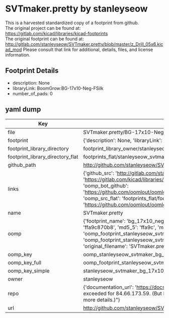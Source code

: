 # SVTmaker.pretty by stanleyseow  
This is a harvested standardized copy of a footprint from github.  
The original project can be found at:  
https://gitlab.com/kicad/libraries/kicad-footprints  
The original footprint can be found at:
http://gitlab.com/stanleyseow/SVTmaker.pretty/blob/master/z_Drill_05x6.kicad_mod
Please consult that link for additional, details, files, and license information.  
## Footprint Details
* description: None  
* libraryLink: BoomGrow:BG-17x10-Neg-FSilk  
* number_of_pads: 0  
## yaml dump  
| Key | Value |  
| --- | --- |  
| file | SVTmaker.pretty/BG-17x10-Neg-FSilk.kicad_mod |  
| footprint | {'description': None, 'libraryLink': 'BoomGrow:BG-17x10-Neg-FSilk', 'number_of_pads': 0} |  
| footprint_library_directory | footprint_library_owner/stanleyseow_SVTmaker.pretty |  
| footprint_library_directory_flat | footprints_flat/stanleyseow_svtmaker_bg_17x10_neg_fsilk/working |  
| github_path | http://github.com/stanleyseow/SVTmaker.pretty/blob/master/BG-17x10-Neg-FSilk.kicad_mod |  
| links | {'github_src': 'http://gitlab.com/stanleyseow/SVTmaker.pretty/blob/master/z_Drill_05x6.kicad_mod', 'github_src_repo': 'https://gitlab.com/kicad/libraries/kicad-footprints', 'oomp_bot': 'footprints/stanleyseow_svtmaker_bg_17x10_neg_fsilk/working', 'oomp_bot_github': 'https://github.com/oomlout/oomlout_oomp_footprint_bot/tree/main/footprints/stanleyseow_svtmaker_bg_17x10_neg_fsilk/working', 'oomp_src_flat': 'footprints_flat/footprints_flat/stanleyseow_svtmaker_bg_17x10_neg_fsilk/working', 'oomp_src_flat_github': 'https://github.com/oomlout/oomlout_oomp_footprint_src/tree/main/footprints_flat/stanleyseow_svtmaker_bg_17x10_neg_fsilk/working'} |  
| name | SVTmaker.pretty |  
| oomp | {'footprint_name': 'bg_17x10_neg_fsilk', 'library_name': 'svtmaker', 'md5': 'ffa9c870b8468e87afff7562d56a07d9', 'md5_10': 'ffa9c870b8', 'md5_5': 'ffa9c', 'md5_6': 'ffa9c8', 'oomp_key': 'oomp_stanleyseow_svtmaker_bg_17x10_neg_fsilk', 'oomp_key_extra': 'oomp_footprint_stanleyseow_svtmaker_bg_17x10_neg_fsilk', 'oomp_key_full': 'oomp_footprint_stanleyseow_svtmaker_bg_17x10_neg_fsilk_ffa9c8', 'oomp_key_simple': 'stanleyseow_svtmaker_bg_17x10_neg_fsilk', 'original_filename': 'SVTmaker.pretty/BG-17x10-Neg-FSilk.kicad_mod', 'owner_name': 'stanleyseow'} |  
| oomp_key | oomp_stanleyseow_svtmaker_bg_17x10_neg_fsilk |  
| oomp_key_full | oomp_footprint_stanleyseow_svtmaker_bg_17x10_neg_fsilk |  
| oomp_key_simple | stanleyseow_svtmaker_bg_17x10_neg_fsilk |  
| owner | stanleyseow |  
| repo | {'documentation_url': 'https://docs.github.com/rest/overview/resources-in-the-rest-api#rate-limiting', 'message': "API rate limit exceeded for 84.66.173.59. (But here's the good news: Authenticated requests get a higher rate limit. Check out the documentation for more details.)"} |  
| url | http://github.com/stanleyseow/SVTmaker.pretty |  

